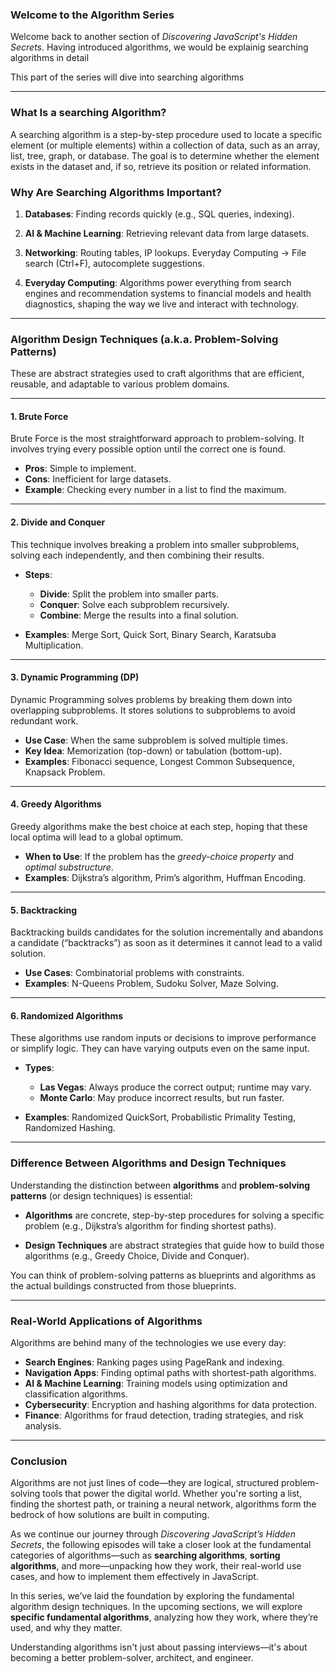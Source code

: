 ### Welcome to the Algorithm Series

Welcome back to another section of *Discovering JavaScript's Hidden Secrets*. Having introduced algorithms, we would be explainig searching algorithms in detail

This part of the series will dive into searching algorithms 

---

### What Is a searching Algorithm?

A searching algorithm is a step-by-step procedure used to locate a specific element (or multiple elements) within a collection of data, such as an array, list, tree, graph, or database. The goal is to determine whether the element exists in the dataset and, if so, retrieve its position or related information.

### Why Are Searching Algorithms Important?
1. **Databases**: Finding records quickly (e.g., SQL queries, indexing).

2. **AI & Machine Learning**: Retrieving relevant data from large datasets.

3. **Networking**: Routing tables, IP lookups.
Everyday Computing → File search (Ctrl+F), autocomplete suggestions.
5. **Everyday Computing**: Algorithms power everything from search engines and recommendation systems to financial models and health diagnostics, shaping the way we live and interact with technology.

---

### Algorithm Design Techniques (a.k.a. Problem-Solving Patterns)

These are abstract strategies used to craft algorithms that are efficient, reusable, and adaptable to various problem domains.

---

#### 1. **Brute Force**

Brute Force is the most straightforward approach to problem-solving. It involves trying every possible option until the correct one is found.

* **Pros**: Simple to implement.
* **Cons**: Inefficient for large datasets.
* **Example**: Checking every number in a list to find the maximum.

---

#### 2. **Divide and Conquer**

This technique involves breaking a problem into smaller subproblems, solving each independently, and then combining their results.

* **Steps**:

  * **Divide**: Split the problem into smaller parts.
  * **Conquer**: Solve each subproblem recursively.
  * **Combine**: Merge the results into a final solution.
* **Examples**: Merge Sort, Quick Sort, Binary Search, Karatsuba Multiplication.

---

#### 3. **Dynamic Programming (DP)**

Dynamic Programming solves problems by breaking them down into overlapping subproblems. It stores solutions to subproblems to avoid redundant work.

* **Use Case**: When the same subproblem is solved multiple times.
* **Key Idea**: Memorization (top-down) or tabulation (bottom-up).
* **Examples**: Fibonacci sequence, Longest Common Subsequence, Knapsack Problem.

---

#### 4. **Greedy Algorithms**

Greedy algorithms make the best choice at each step, hoping that these local optima will lead to a global optimum.

* **When to Use**: If the problem has the *greedy-choice property* and *optimal substructure*.
* **Examples**: Dijkstra’s algorithm, Prim’s algorithm, Huffman Encoding.

---

#### 5. **Backtracking**

Backtracking builds candidates for the solution incrementally and abandons a candidate (“backtracks”) as soon as it determines it cannot lead to a valid solution.

* **Use Cases**: Combinatorial problems with constraints.
* **Examples**: N-Queens Problem, Sudoku Solver, Maze Solving.

---

#### 6. **Randomized Algorithms**

These algorithms use random inputs or decisions to improve performance or simplify logic. They can have varying outputs even on the same input.

* **Types**:

  * **Las Vegas**: Always produce the correct output; runtime may vary.
  * **Monte Carlo**: May produce incorrect results, but run faster.

* **Examples**: Randomized QuickSort, Probabilistic Primality Testing, Randomized Hashing.

---

### Difference Between Algorithms and Design Techniques

Understanding the distinction between **algorithms** and **problem-solving patterns** (or design techniques) is essential:

* **Algorithms** are concrete, step-by-step procedures for solving a specific problem (e.g., Dijkstra’s algorithm for finding shortest paths).

* **Design Techniques** are abstract strategies that guide how to build those algorithms (e.g., Greedy Choice, Divide and Conquer).

You can think of problem-solving patterns as blueprints and algorithms as the actual buildings constructed from those blueprints.

---

### Real-World Applications of Algorithms

Algorithms are behind many of the technologies we use every day:

* **Search Engines**: Ranking pages using PageRank and indexing.
* **Navigation Apps**: Finding optimal paths with shortest-path algorithms.
* **AI & Machine Learning**: Training models using optimization and classification algorithms.
* **Cybersecurity**: Encryption and hashing algorithms for data protection.
* **Finance**: Algorithms for fraud detection, trading strategies, and risk analysis.

---



### Conclusion 

Algorithms are not just lines of code—they are logical, structured problem-solving tools that power the digital world. Whether you're sorting a list, finding the shortest path, or training a neural network, algorithms form the bedrock of how solutions are built in computing.

As we continue our journey through *Discovering JavaScript’s Hidden Secrets*, the following episodes will take a closer look at the fundamental categories of algorithms—such as **searching algorithms**, **sorting algorithms**, and more—unpacking how they work, their real-world use cases, and how to implement them effectively in JavaScript.

In this series, we’ve laid the foundation by exploring the fundamental algorithm design techniques. In the upcoming sections, we will explore **specific fundamental algorithms**, analyzing how they work, where they’re used, and why they matter.

Understanding algorithms isn't just about passing interviews—it's about becoming a better problem-solver, architect, and engineer.



